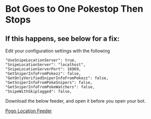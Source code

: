 # Bot Goes to One Pokestop Then Stops

## If this happens, see below for a fix:

Edit your configuration settings with the following

`"UseSnipeLocationServer": true,`   
`"SnipeLocationServer": "localhost",`   
`"SnipeLocationServerPort": 16969,`   
`"GetSniperInfoFromPokezz": false,`   
`"GetOnlyVerifiedSniperInfoFromPokezz": false,`   
`"GetSniperInfoFromPokeSnipers": false,`   
`"GetSniperInfoFromPokeWatchers": false,`   
`"SnipeWithSkiplagged": false,`   


Download the below feeder, and open it before you open your bot.

[Pogo Location Feeder](https://github.com/5andr0/PogoLocationFeeder)
